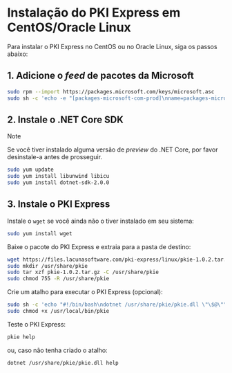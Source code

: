 ﻿# Instalação do PKI Express em CentOS/Oracle Linux

Para instalar o PKI Express no CentOS ou no Oracle Linux, siga os passos abaixo:

## 1. Adicione o *feed* de pacotes da Microsoft

```sh
sudo rpm --import https://packages.microsoft.com/keys/microsoft.asc
sudo sh -c 'echo -e "[packages-microsoft-com-prod]\nname=packages-microsoft-com-prod \nbaseurl=https://packages.microsoft.com/yumrepos/microsoft-rhel7.3-prod\nenabled=1\ngpgcheck=1\ngpgkey=https://packages.microsoft.com/keys/microsoft.asc" > /etc/yum.repos.d/dotnetdev.repo'
```

## 2. Instale o .NET Core SDK

> [!NOTE]
> Se você tiver instalado alguma versão de *preview* do .NET Core, por favor desinstale-a antes de prosseguir.

```sh
sudo yum update
sudo yum install libunwind libicu
sudo yum install dotnet-sdk-2.0.0
```

## 3. Instale o PKI Express

Instale o `wget` se você ainda não o tiver instalado em seu sistema:

```sh
sudo yum install wget
```

Baixe o pacote do PKI Express e extraia para a pasta de destino:

```sh
wget https://files.lacunasoftware.com/pki-express/linux/pkie-1.0.2.tar.gz
sudo mkdir /usr/share/pkie
sudo tar xzf pkie-1.0.2.tar.gz -C /usr/share/pkie
sudo chmod 755 -R /usr/share/pkie
```

Crie um atalho para executar o PKI Express (opcional):

```sh
sudo sh -c 'echo "#!/bin/bash\ndotnet /usr/share/pkie/pkie.dll \"\$@\"" > /usr/local/bin/pkie'
sudo chmod +x /usr/local/bin/pkie
```

Teste o PKI Express:

```sh
pkie help
```

ou, caso não tenha criado o atalho:

```sh
dotnet /usr/share/pkie/pkie.dll help
```
